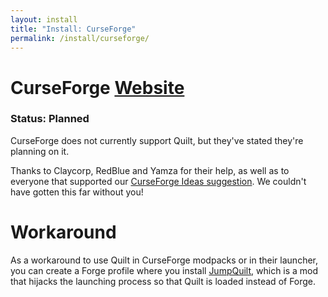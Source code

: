 ```yaml
---
layout: install
title: "Install: CurseForge"
permalink: /install/curseforge/
---
```


# CurseForge <a href="https://download.curseforge.com" class="button is-link is-pulled-right"><span class="icon"><i class="fas fa-globe"></i></span><span>Website</span></a>

### Status: Planned

CurseForge does not currently support Quilt, but they've stated they're planning on it. 

Thanks to Claycorp, RedBlue and Yamza for their help, as well as to everyone that supported our
[CurseForge Ideas suggestion](https://curseforge-ideas.overwolf.com/ideas/CF-I-2662). We couldn't have gotten this far 
without you!

# Workaround

As a workaround to use Quilt in CurseForge modpacks or in their launcher, you can create a Forge profile where you install [JumpQuilt](https://www.curseforge.com/minecraft/mc-mods/jumpquilt), which is a mod that hijacks the launching process so that Quilt is loaded instead of Forge.